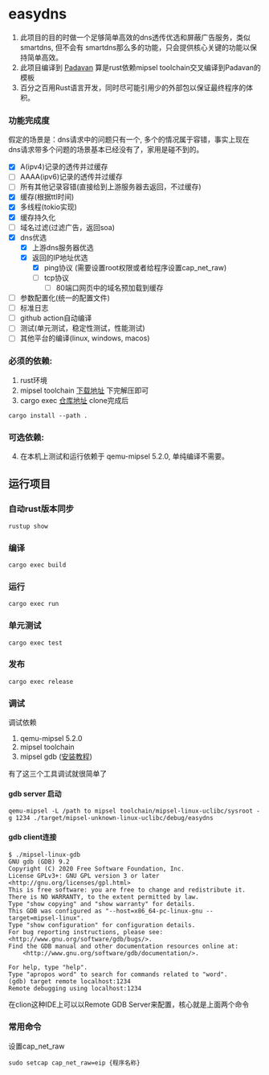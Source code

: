 # easydns
1. 此项目的目的时做一个足够简单高效的dns透传优选和屏蔽广告服务，类似smartdns, 但不会有 smartdns那么多的功能，只会提供核心关键的功能以保持简单高效。
2. 此项目编译到 [Padavan](https://github.com/hanwckf/rt-n56u) 算是rust依赖mipsel toolchain交叉编译到Padavan的模板
3. 百分之百用Rust语言开发，同时尽可能引用少的外部包以保证最终程序的体积。
### 功能完成度
假定的场景是：dns请求中的问题只有一个, 多个的情况属于容错，事实上现在dns请求带多个问题的场景基本已经没有了，家用是碰不到的。

- [x] A(ipv4)记录的透传并过缓存
- [ ] AAAA(ipv6)记录的透传并过缓存
- [ ] 所有其他记录容错(直接给到上游服务器去返回，不过缓存) 
- [x] 缓存(根据ttl时间)
- [x] 多线程(tokio实现)
- [x] 缓存持久化
- [ ] 域名过滤(过滤广告，返回soa)
- [x] dns优选
  - [x] 上游dns服务器优选
  - [x] 返回的IP地址优选
    - [x] ping协议 (需要设置root权限或者给程序设置cap_net_raw)
    - [ ] tcp协议
      - [ ] 80端口网页中的域名预加载到缓存
- [ ] 参数配置化(统一的配置文件)
- [ ] 标准日志
- [ ] github action自动编译
- [ ] 测试(单元测试，稳定性测试，性能测试)
- [ ] 其他平台的编译(linux, windows, macos)

### 必须的依赖:
1. rust环境
2. mipsel toolchain [下载地址](https://github.com/hanwckf/padavan-toolchain/releases/download/v1.1/mipsel-linux-uclibc.tar.xz) 下完解压即可
3. cargo exec [仓库地址](https://github.com/dunmengjun/cargo-exec) clone完成后
```shell
cargo install --path .
```
### 可选依赖:
4. 在本机上测试和运行依赖于 qemu-mipsel 5.2.0, 单纯编译不需要。

## 运行项目

### 自动rust版本同步
```shell
rustup show
```

### 编译
```shell
cargo exec build
```

### 运行
```shell
cargo exec run
```
### 单元测试
```shell
cargo exec test
```
### 发布
```shell
cargo exec release
```

### 调试
调试依赖
1. qemu-mipsel 5.2.0 
2. mipsel toolchain
3. mipsel gdb ([安装教程](https://blog.csdn.net/zqj6893/article/details/84662579))

有了这三个工具调试就很简单了

#### gdb server 启动
```shell
qemu-mipsel -L /path to mipsel toolchain/mipsel-linux-uclibc/sysroot -g 1234 ./target/mipsel-unknown-linux-uclibc/debug/easydns
```
#### gdb client连接
```shell
$ ./mipsel-linux-gdb
GNU gdb (GDB) 9.2
Copyright (C) 2020 Free Software Foundation, Inc.
License GPLv3+: GNU GPL version 3 or later <http://gnu.org/licenses/gpl.html>
This is free software: you are free to change and redistribute it.
There is NO WARRANTY, to the extent permitted by law.
Type "show copying" and "show warranty" for details.
This GDB was configured as "--host=x86_64-pc-linux-gnu --target=mipsel-linux".
Type "show configuration" for configuration details.
For bug reporting instructions, please see:
<http://www.gnu.org/software/gdb/bugs/>.
Find the GDB manual and other documentation resources online at:
    <http://www.gnu.org/software/gdb/documentation/>.

For help, type "help".
Type "apropos word" to search for commands related to "word".
(gdb) target remote localhost:1234
Remote debugging using localhost:1234
```
在clion这种IDE上可以以Remote GDB Server来配置，核心就是上面两个命令

### 常用命令
设置cap_net_raw
```shell
sudo setcap cap_net_raw=eip {程序名称}
```
